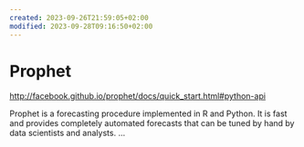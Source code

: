 ```yaml
---
created: 2023-09-26T21:59:05+02:00
modified: 2023-09-28T09:16:50+02:00
---
```


# Prophet

http://facebook.github.io/prophet/docs/quick_start.html#python-api

Prophet is a forecasting procedure implemented in R and Python. It is fast and provides completely automated forecasts that can be tuned by hand by data scientists and analysts.
...
